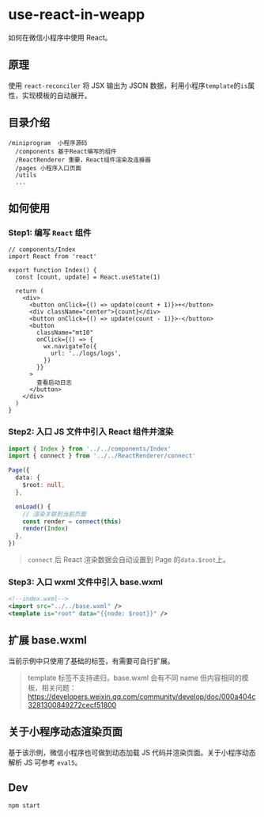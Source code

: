 # use-react-in-weapp

如何在微信小程序中使用 React。

## 原理

使用 `react-reconciler` 将 JSX 输出为 JSON 数据，利用小程序`template`的`is`属性，实现模板的自动展开。

## 目录介绍

```
/miniprogram  小程序源码
  /components 基于React编写的组件
  /ReactRenderer 重要，React组件渲染及连接器
  /pages 小程序入口页面
  /utils
  ...
```

## 如何使用

### Step1: 编写 `React` 组件

```tsx
// components/Index
import React from 'react'

export function Index() {
  const [count, update] = React.useState(1)

  return (
    <div>
      <button onClick={() => update(count + 1)}>+</button>
      <div className="center">{count}</div>
      <button onClick={() => update(count - 1)}>-</button>
      <button
        className="mt10"
        onClick={() => {
          wx.navigateTo({
            url: '../logs/logs',
          })
        }}
      >
        查看启动日志
      </button>
    </div>
  )
}
```

### Step2: 入口 JS 文件中引入 React 组件并渲染

```ts
import { Index } from '../../components/Index'
import { connect } from '../../ReactRenderer/connect'

Page({
  data: {
    $root: null,
  },

  onLoad() {
    // 渲染关联到当前页面
    const render = connect(this)
    render(Index)
  },
})
```

> `connect` 后 React 渲染数据会自动设置到 Page 的`data.$root`上。

### Step3: 入口 wxml 文件中引入 base.wxml

```xml
<!--index.wxml-->
<import src="../../base.wxml" />
<template is="root" data="{{node: $root}}" />
```

## 扩展 base.wxml

当前示例中只使用了基础的标签，有需要可自行扩展。

> template 标签不支持递归，base.wxml 会有不同 name 但内容相同的模板，相关问题：https://developers.weixin.qq.com/community/develop/doc/000a404c3281300849272cecf51800

## 关于小程序动态渲染页面

基于该示例，微信小程序也可做到动态加载 JS 代码并渲染页面。关于小程序动态解析 JS 可参考 `eval5`。

## Dev

`npm start`
